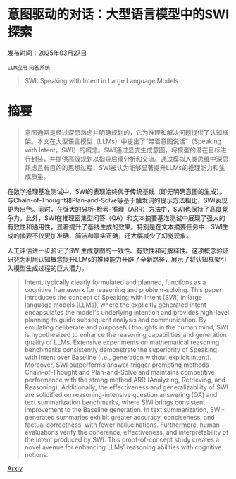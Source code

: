 # 意图驱动的对话：大型语言模型中的SWI探索

发布时间：2025年03月27日

`LLM应用` `问答系统`

> SWI: Speaking with Intent in Large Language Models

# 摘要

> 意图通常是经过深思熟虑并明确规划的，它为推理和解决问题提供了认知框架。本文在大型语言模型（LLMs）中提出了“带着意图说话”（Speaking with Intent，SWI）的概念。SWI通过显式生成意图，将模型的潜在目标进行封装，并提供高级规划以指导后续分析和交流。通过模拟人类思维中深思熟虑且有目的的思想过程，SWI被认为能够显著提升LLMs的推理能力和生成质量。

在数学推理基准测试中，SWI的表现始终优于传统基线（即无明确意图的生成）。与Chain-of-Thought和Plan-and-Solve等基于触发词的提示方法相比，SWI表现更为出色。同时，在强大的分析-检索-推理（ARR）方法中，SWI也保持了高度竞争力。此外，SWI在推理密集型问答（QA）和文本摘要基准测试中展现了强大的有效性和通用性，显著提升了基线生成的效果。特别是在文本摘要任务中，SWI生成的摘要不仅更加准确、简洁和事实正确，还大幅减少了幻觉现象。

人工评估进一步验证了SWI生成意图的一致性、有效性和可解释性。这项概念验证研究为利用认知概念提升LLMs的推理能力开辟了全新路径，展示了将认知框架引入模型生成过程的巨大潜力。

> Intent, typically clearly formulated and planned, functions as a cognitive framework for reasoning and problem-solving. This paper introduces the concept of Speaking with Intent (SWI) in large language models (LLMs), where the explicitly generated intent encapsulates the model's underlying intention and provides high-level planning to guide subsequent analysis and communication. By emulating deliberate and purposeful thoughts in the human mind, SWI is hypothesized to enhance the reasoning capabilities and generation quality of LLMs. Extensive experiments on mathematical reasoning benchmarks consistently demonstrate the superiority of Speaking with Intent over Baseline (i.e., generation without explicit intent). Moreover, SWI outperforms answer-trigger prompting methods Chain-of-Thought and Plan-and-Solve and maintains competitive performance with the strong method ARR (Analyzing, Retrieving, and Reasoning). Additionally, the effectiveness and generalizability of SWI are solidified on reasoning-intensive question answering (QA) and text summarization benchmarks, where SWI brings consistent improvement to the Baseline generation. In text summarization, SWI-generated summaries exhibit greater accuracy, conciseness, and factual correctness, with fewer hallucinations. Furthermore, human evaluations verify the coherence, effectiveness, and interpretability of the intent produced by SWI. This proof-of-concept study creates a novel avenue for enhancing LLMs' reasoning abilities with cognitive notions.

[Arxiv](https://arxiv.org/abs/2503.21544)